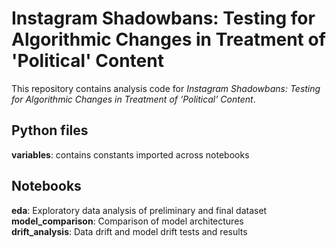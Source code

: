 # Instagram Shadowbans: Testing for Algorithmic Changes in Treatment of 'Political' Content

This repository contains analysis code for _Instagram Shadowbans: Testing for Algorithmic Changes in Treatment of ‘Political’ Content_.

## Python files
**variables**: contains constants imported across notebooks
## Notebooks
**eda**: Exploratory data analysis of preliminary and final dataset <br>
**model_comparison**: Comparison of model architectures <br>
**drift_analysis**: Data drift and model drift tests and results <br>
